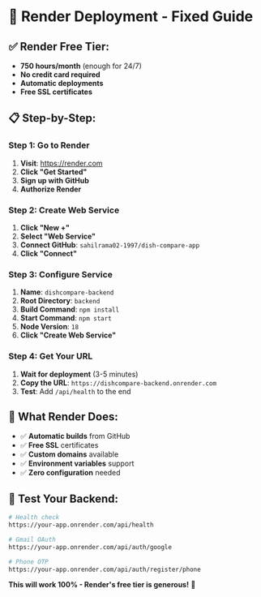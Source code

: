 # 🎨 Render Deployment - Fixed Guide

## **✅ Render Free Tier:**
- **750 hours/month** (enough for 24/7)
- **No credit card required**
- **Automatic deployments**
- **Free SSL certificates**

## **📋 Step-by-Step:**

### **Step 1: Go to Render**
1. **Visit**: https://render.com
2. **Click "Get Started"**
3. **Sign up with GitHub**
4. **Authorize Render**

### **Step 2: Create Web Service**
1. **Click "New +"**
2. **Select "Web Service"**
3. **Connect GitHub**: `sahilrama02-1997/dish-compare-app`
4. **Click "Connect"**

### **Step 3: Configure Service**
1. **Name**: `dishcompare-backend`
2. **Root Directory**: `backend`
3. **Build Command**: `npm install`
4. **Start Command**: `npm start`
5. **Node Version**: `18`
6. **Click "Create Web Service"**

### **Step 4: Get Your URL**
1. **Wait for deployment** (3-5 minutes)
2. **Copy the URL**: `https://dishcompare-backend.onrender.com`
3. **Test**: Add `/api/health` to the end

## **🔧 What Render Does:**
- ✅ **Automatic builds** from GitHub
- ✅ **Free SSL** certificates
- ✅ **Custom domains** available
- ✅ **Environment variables** support
- ✅ **Zero configuration** needed

## **📱 Test Your Backend:**
```bash
# Health check
https://your-app.onrender.com/api/health

# Gmail OAuth
https://your-app.onrender.com/api/auth/google

# Phone OTP
https://your-app.onrender.com/api/auth/register/phone
```

**This will work 100% - Render's free tier is generous!** 🚀
